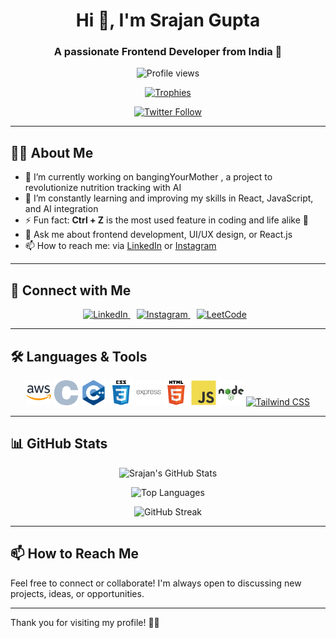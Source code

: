 <h1 align="center">Hi 👋, I'm <b>Srajan Gupta</b></h1>
<h3 align="center">A passionate Frontend Developer from India 🚀</h3>

<p align="center">
  <img src="https://komarev.com/ghpvc/?username=creation22&label=Profile%20views&color=0e75b6&style=flat" alt="Profile views" />
</p>

<p align="center">
  <a href="https://github.com/ryo-ma/github-profile-trophy" target="_blank">
    <img src="https://github-profile-trophy.vercel.app/?username=creation22&theme=gruvbox" alt="Trophies" />
  </a>
</p>

<p align="center">
  <a href="https://twitter.com/@_creation22" target="_blank">
    <img src="https://img.shields.io/twitter/follow/@_creation22?logo=twitter&style=for-the-badge" alt="Twitter Follow" />
  </a>
</p>

---

## 👨‍💻 About Me

- 🔭 I’m currently working on bangingYourMother , a project to revolutionize nutrition tracking with AI  
- 🌱 I’m constantly learning and improving my skills in React, JavaScript, and AI integration  
- ⚡ Fun fact: **Ctrl + Z** is the most used feature in coding and life alike 🧠  
- 💬 Ask me about frontend development, UI/UX design, or React.js  
- 📫 How to reach me: via [LinkedIn](https://linkedin.com/in/srajan-gupta) or [Instagram](https://instagram.com/iamsrajan22)  

---

## 🚀 Connect with Me

<p align="center">
  <a href="https://linkedin.com/in/srajan-gupta" target="_blank" rel="noopener noreferrer" style="margin-right: 10px;">
    <img src="https://raw.githubusercontent.com/rahuldkjain/github-profile-readme-generator/master/src/images/icons/Social/linked-in-alt.svg" alt="LinkedIn" height="40" width="40" />
  </a>
  <a href="https://instagram.com/iamsrajan22" target="_blank" rel="noopener noreferrer" style="margin-right: 10px;">
    <img src="https://raw.githubusercontent.com/rahuldkjain/github-profile-readme-generator/master/src/images/icons/Social/instagram.svg" alt="Instagram" height="40" width="40" />
  </a>
  <a href="https://www.leetcode.com/creation22" target="_blank" rel="noopener noreferrer" style="margin-right: 10px;">
    <img src="https://raw.githubusercontent.com/rahuldkjain/github-profile-readme-generator/master/src/images/icons/Social/leet-code.svg" alt="LeetCode" height="40" width="40" />
  </a>

</p>

---

## 🛠️ Languages & Tools

<p align="center">
  <a href="https://aws.amazon.com" target="_blank" rel="noopener noreferrer"><img src="https://raw.githubusercontent.com/devicons/devicon/master/icons/amazonwebservices/amazonwebservices-original-wordmark.svg" alt="AWS" width="40" height="40" /></a>
  <a href="https://www.cprogramming.com/" target="_blank" rel="noopener noreferrer"><img src="https://raw.githubusercontent.com/devicons/devicon/master/icons/c/c-original.svg" alt="C" width="40" height="40" /></a>
  <a href="https://www.w3schools.com/cpp/" target="_blank" rel="noopener noreferrer"><img src="https://raw.githubusercontent.com/devicons/devicon/master/icons/cplusplus/cplusplus-original.svg" alt="C++" width="40" height="40" /></a>
  <a href="https://www.w3schools.com/css/" target="_blank" rel="noopener noreferrer"><img src="https://raw.githubusercontent.com/devicons/devicon/master/icons/css3/css3-original-wordmark.svg" alt="CSS3" width="40" height="40" /></a>
  <a href="https://expressjs.com" target="_blank" rel="noopener noreferrer"><img src="https://raw.githubusercontent.com/devicons/devicon/master/icons/express/express-original-wordmark.svg" alt="Express" width="40" height="40" /></a>
  <a href="https://www.w3.org/html/" target="_blank" rel="noopener noreferrer"><img src="https://raw.githubusercontent.com/devicons/devicon/master/icons/html5/html5-original-wordmark.svg" alt="HTML5" width="40" height="40" /></a>
  <a href="https://developer.mozilla.org/en-US/docs/Web/JavaScript" target="_blank" rel="noopener noreferrer"><img src="https://raw.githubusercontent.com/devicons/devicon/master/icons/javascript/javascript-original.svg" alt="JavaScript" width="40" height="40" /></a>
  <a href="https://nodejs.org" target="_blank" rel="noopener noreferrer"><img src="https://raw.githubusercontent.com/devicons/devicon/master/icons/nodejs/nodejs-original-wordmark.svg" alt="Node.js" width="40" height="40" /></a>
  <a href="https://tailwindcss.com/" target="_blank" rel="noopener noreferrer"><img src="https://www.vectorlogo.zone/logos/tailwindcss/tailwindcss-icon.svg" alt="Tailwind CSS" width="40" height="40" /></a>
</p>

---

## 📊 GitHub Stats

<p align="center">
  <img src="https://github-readme-stats.vercel.app/api?username=creation22&show_icons=true&theme=radical" alt="Srajan's GitHub Stats" />
</p>

<p align="center">
  <img src="https://github-readme-stats.vercel.app/api/top-langs/?username=creation22&layout=compact&theme=radical" alt="Top Languages" />
</p>

<p align="center">
  <img src="https://github-readme-streak-stats.herokuapp.com/?user=creation22&theme=radical" alt="GitHub Streak" />
</p>

---

## 📫 How to Reach Me

Feel free to connect or collaborate! I'm always open to discussing new projects, ideas, or opportunities.

 

---

Thank you for visiting my profile! 🙏✨
